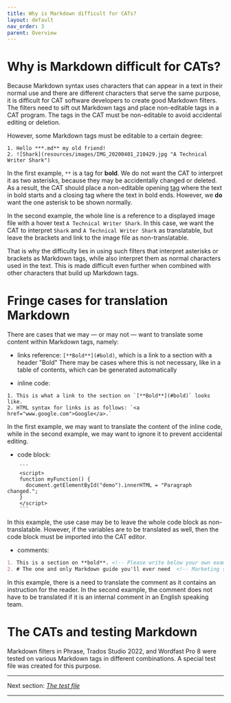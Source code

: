 ```yaml
---
title: Why is Markdown difficult for CATs?
layout: default
nav_order: 3
parent: Overview
---
```

# Why is Markdown difficult for CATs?

Because Markdown syntax uses characters that can appear in a text in their normal use and there are different characters that serve the same purpose, it is difficult for CAT software developers to create good Markdown filters. The filters need to sift out Markdown tags and place non-editable tags in a CAT program. The tags in the CAT must be non-editable to avoid accidental editing or deletion.

However, some Markdown tags must be editable to a certain degree:

```
1. Hello ***.md** my old friend!
2. ![Shark](resources/images/IMG_20200401_210429.jpg "A Technical Writer Shark")
```

In the first example, `**` is a tag for **bold**. We do not want the CAT to interpret it as two asterisks, because they may be accidentally changed or deleted. As a result, the CAT should place a non-editable opening [tag](glossary.md#cat,-tag) where the text in bold starts and a closing tag where the text in bold ends. However, we **do** want the one asterisk to be shown normally.

In the second example, the whole line is a reference to a displayed image file with a hover text `A Technical Writer Shark`. In this case, we want the CAT to interpret `Shark` and `A Technical Writer Shark` as translatable, but leave the brackets and link to the image file as non-translatable.

That is why the difficulty lies in using such filters that interpret asterisks or brackets as Markdown tags, while also interpret them as normal characters used in the text. This is made difficult even further when combined with other characters that build up Markdown tags.

# Fringe cases for translation Markdown

There are cases that we may — or may not — want to translate some content within Markdown tags, namely:

- links reference:
	`[**Bold**](#bold)`, which is a link to a section with a header "Bold"
	There may be cases where this is not necessary, like in a table of contents, which can be generated automatically

- inline code:

```
1. This is what a link to the section on `[**Bold**](#bold)` looks like.
2. HTML syntax for links is as follows: `<a href="www.google.com">Google</a>.`
```

In the first example, we may want to translate the content of the inline code, while in the second example, we may want to ignore it to prevent accidental editing.

- code block:
```
	```
	<script>
	function myFunction() {
	  document.getElementById("demo").innerHTML = "Paragraph changed.";
	}
	</script>
	```
```

In this example, the use case may be to leave the whole code block as non-translatable. However, if the variables are to be translated as well, then the code block must be imported into the CAT editor.

- comments:
```markdown
1. This is a section on **bold**. <!-- Please write below your own examples. -->
2. # The one and only Markdown guide you'll ever need  <!-- Marketing said we needed a more flashy header -->
```

In this example, there is a need to translate the comment as it contains an instruction for the reader. In the second example, the comment does not have to be translated if it is an internal comment in an English speaking team.

# The CATs and testing Markdown

Markdown filters in Phrase, Trados Studio 2022, and Wordfast Pro 8 were tested on various Markdown tags in different combinations. A special test file was created for this purpose.

---

Next section: [*The test file*](ref-test-file)

---